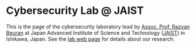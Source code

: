 # Cybersecurity Lab @ JAIST

This is the page of the cybersecurity laboratory lead by [Assoc. Prof. Razvan Beuran](https://www.jaist.ac.jp/~razvan/index.html) at Japan Advanced Institute of Science and Technology ([JAIST](https://www.jaist.ac.jp/)) in Ishikawa, Japan. See the [lab web page](https://www.jaist.ac.jp/is/labs/beuran-lab/index.html) for details about our research.
